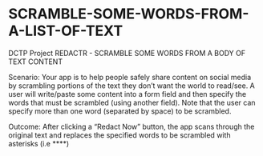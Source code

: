 # SCRAMBLE-SOME-WORDS-FROM-A-LIST-OF-TEXT
DCTP Project
REDACTR - SCRAMBLE SOME WORDS FROM A BODY OF TEXT CONTENT

Scenario:
Your app is to help people safely share content on social media by scrambling portions of the text they don’t want the world to read/see. A user will write/paste some content into a form field and then specify the words that must be scrambled (using another field). Note that the user can specify more than one word (separated by space) to be scrambled.

Outcome:
After clicking a “Redact Now” button, the app scans through the original text and replaces the specified words to be scrambled with asterisks (i.e ****)
